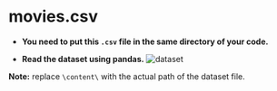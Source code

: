 # movies.csv

- **You need to put this `.csv` file in the same directory of your code.**

- **Read the dataset using pandas.**
![dataset](k1.png)

**Note:** replace `\content\` with the actual path of the dataset file.
